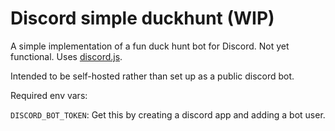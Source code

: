 # Discord simple duckhunt (WIP)

A simple implementation of a fun duck hunt bot for Discord. Not yet functional. Uses [discord.js](https://github.com/discordjs/discord.js).

Intended to be self-hosted rather than set up as a public discord bot.

Required env vars:

`DISCORD_BOT_TOKEN`: Get this by creating a discord app and adding a bot user.
